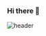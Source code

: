 ### Hi there 👋
![header](https://capsule-render.vercel.app/api?type=soft&color=auto&height=300&section=header&text=Dain%20Kim&fontSize=90&desc=Hi)


<!--

**ekdls278/ekdls278** is a ✨ _special_ ✨ repository because its `README.md` (this file) appears on your GitHub profile.

Here are some ideas to get you started:

- 🔭 I’m currently working on ...
- 🌱 I’m currently learning ...
- 👯 I’m looking to collaborate on ...
- 🤔 I’m looking for help with ...
- 💬 Ask me about ...
- 📫 How to reach me: ...
- 😄 Pronouns: ...
- ⚡ Fun fact: ...
-->
